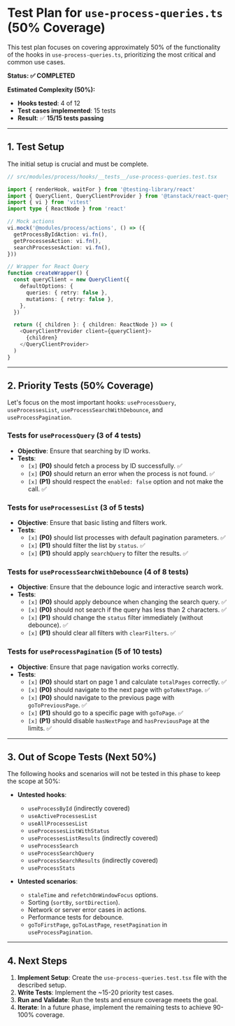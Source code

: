 # Test Plan for `use-process-queries.ts` (50% Coverage)

This test plan focuses on covering approximately 50% of the functionality of the hooks in `use-process-queries.ts`, prioritizing the most critical and common use cases.

**Status: ✅ COMPLETED**

**Estimated Complexity (50%):**
- **Hooks tested**: 4 of 12
- **Test cases implemented**: 15 tests
- **Result**: ✅ **15/15 tests passing**

---

## 1. Test Setup

The initial setup is crucial and must be complete.

```typescript
// src/modules/process/hooks/__tests__/use-process-queries.test.tsx

import { renderHook, waitFor } from '@testing-library/react'
import { QueryClient, QueryClientProvider } from '@tanstack/react-query'
import { vi } from 'vitest'
import type { ReactNode } from 'react'

// Mock actions
vi.mock('@modules/process/actions', () => ({
  getProcessByIdAction: vi.fn(),
  getProcessesAction: vi.fn(),
  searchProcessesAction: vi.fn(),
}))

// Wrapper for React Query
function createWrapper() {
  const queryClient = new QueryClient({
    defaultOptions: {
      queries: { retry: false },
      mutations: { retry: false },
    },
  })

  return ({ children }: { children: ReactNode }) => (
    <QueryClientProvider client={queryClient}>
      {children}
    </QueryClientProvider>
  )
}
```

---

## 2. Priority Tests (50% Coverage)

Let's focus on the most important hooks: `useProcessQuery`, `useProcessesList`, `useProcessSearchWithDebounce`, and `useProcessPagination`.

### Tests for `useProcessQuery` (3 of 4 tests)

- **Objective**: Ensure that searching by ID works.
- **Tests**:
  - `[x]` **(P0)** should fetch a process by ID successfully. ✅
  - `[x]` **(P0)** should return an error when the process is not found. ✅
  - `[x]` **(P1)** should respect the `enabled: false` option and not make the call. ✅

### Tests for `useProcessesList` (3 of 5 tests)

- **Objective**: Ensure that basic listing and filters work.
- **Tests**:
  - `[x]` **(P0)** should list processes with default pagination parameters. ✅
  - `[x]` **(P1)** should filter the list by `status`. ✅
  - `[x]` **(P1)** should apply `searchQuery` to filter the results. ✅

### Tests for `useProcessSearchWithDebounce` (4 of 8 tests)

- **Objective**: Ensure that the debounce logic and interactive search work.
- **Tests**:
  - `[x]` **(P0)** should apply debounce when changing the search query. ✅
  - `[x]` **(P0)** should not search if the query has less than 2 characters. ✅
  - `[x]` **(P1)** should change the `status` filter immediately (without debounce). ✅
  - `[x]` **(P1)** should clear all filters with `clearFilters`. ✅

### Tests for `useProcessPagination` (5 of 10 tests)

- **Objective**: Ensure that page navigation works correctly.
- **Tests**:
  - `[x]` **(P0)** should start on page 1 and calculate `totalPages` correctly. ✅
  - `[x]` **(P0)** should navigate to the next page with `goToNextPage`. ✅
  - `[x]` **(P0)** should navigate to the previous page with `goToPreviousPage`. ✅
  - `[x]` **(P1)** should go to a specific page with `goToPage`. ✅
  - `[x]` **(P1)** should disable `hasNextPage` and `hasPreviousPage` at the limits. ✅

---

## 3. Out of Scope Tests (Next 50%)

The following hooks and scenarios will not be tested in this phase to keep the scope at 50%:

- **Untested hooks**:
  - `useProcessById` (indirectly covered)
  - `useActiveProcessesList`
  - `useAllProcessesList`
  - `useProcessesListWithStatus`
  - `useProcessesListResults` (indirectly covered)
  - `useProcessSearch`
  - `useProcessSearchQuery`
  - `useProcessSearchResults` (indirectly covered)
  - `useProcessStats`

- **Untested scenarios**:
  - `staleTime` and `refetchOnWindowFocus` options.
  - Sorting (`sortBy`, `sortDirection`).
  - Network or server error cases in actions.
  - Performance tests for debounce.
  - `goToFirstPage`, `goToLastPage`, `resetPagination` in `useProcessPagination`.

---

## 4. Next Steps

1.  **Implement Setup**: Create the `use-process-queries.test.tsx` file with the described setup.
2.  **Write Tests**: Implement the ~15-20 priority test cases.
3.  **Run and Validate**: Run the tests and ensure coverage meets the goal.
4.  **Iterate**: In a future phase, implement the remaining tests to achieve 90-100% coverage.

